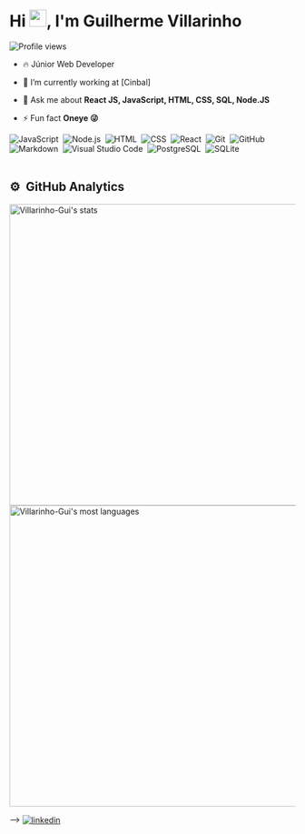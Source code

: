 
<h1 align="left">Hi <img src="https://raw.githubusercontent.com/kaueMarques/kaueMarques/master/hi.gif" height="30px">, I'm Guilherme Villarinho</h1>
<p align="left"> <img src="https://komarev.com/ghpvc/?username=Villarinho-Gui&color=yellow" alt="Profile views" /> </p>

- 🔥 Júnior Web Developer 

- 🔭 I’m currently working at [Cinbal]

- 💬 Ask me about **React JS, JavaScript, HTML, CSS, SQL, Node.JS**

- ⚡ Fun fact **Oneye 😜**

![JavaScript](https://img.shields.io/badge/-JavaScript-05122A?style=flat&logo=javascript)&nbsp;
![Node.js](https://img.shields.io/badge/-Node.js-05122A?style=flat&logo=node.js)&nbsp;
![HTML](https://img.shields.io/badge/-HTML-05122A?style=flat&logo=HTML5)&nbsp;
![CSS](https://img.shields.io/badge/-CSS-05122A?style=flat&logo=CSS3&logoColor=1572B6)&nbsp;
![React](https://img.shields.io/badge/-React-05122A?style=flat&logo=react)&nbsp;
![Git](https://img.shields.io/badge/-Git-05122A?style=flat&logo=git)&nbsp;
![GitHub](https://img.shields.io/badge/-GitHub-05122A?style=flat&logo=github)&nbsp;
![Markdown](https://img.shields.io/badge/-Markdown-05122A?style=flat&logo=markdown)&nbsp;
![Visual Studio Code](https://img.shields.io/badge/-Visual%20Studio%20Code-05122A?style=flat&logo=visual-studio-code&logoColor=007ACC)&nbsp;
![PostgreSQL](https://img.shields.io/badge/-PostgreSQL-05122A?style=flat&logo=postgresql)&nbsp;
![SQLite](https://img.shields.io/badge/-SQLite-05122A?style=flat&logo=sqlite)&nbsp;
<br><br>
## ⚙️ &nbsp;GitHub Analytics
<p align="left">
<img width="530em" src="https://github-readme-stats.vercel.app/api?username=Villarinho-Gui&show_icons=true&theme=vision-friendly-dark" alt="Villarinho-Gui's stats"/>
<img width="530em" src="https://github-readme-stats.vercel.app/api/top-langs/?username=Villarinho-Gui&layout=compact&theme=vision-friendly-dark" alt="Villarinho-Gui's most languages"/>
</p>
-->

<a href="linkedin.com/in/dev-ux-guilherme-villarinho" target="_blank">
  <img align="center" src="https://img.shields.io/badge/-Villarinho-Gui-05122A?style=flat&logo=linkedin" alt="linkedin"/>
</a>
